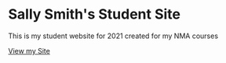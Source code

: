 # Sally Smith's Student Site

This is my student website for 2021 created for my NMA courses

[View my Site](https://sallysmithenma.github.io/studentsite/)
